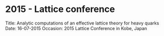 # 2015 - Lattice conference

Title: Analytic computations of an effective lattice theory for heavy quarks
Date: 16-07-2015
Occasion: 2015 Lattice Conference in Kobe, Japan

